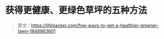 # 获得更健康、更绿色草坪的五种方法

> 原文：<https://lifehacker.com/five-ways-to-get-a-healthier-greener-lawn-1848963601>